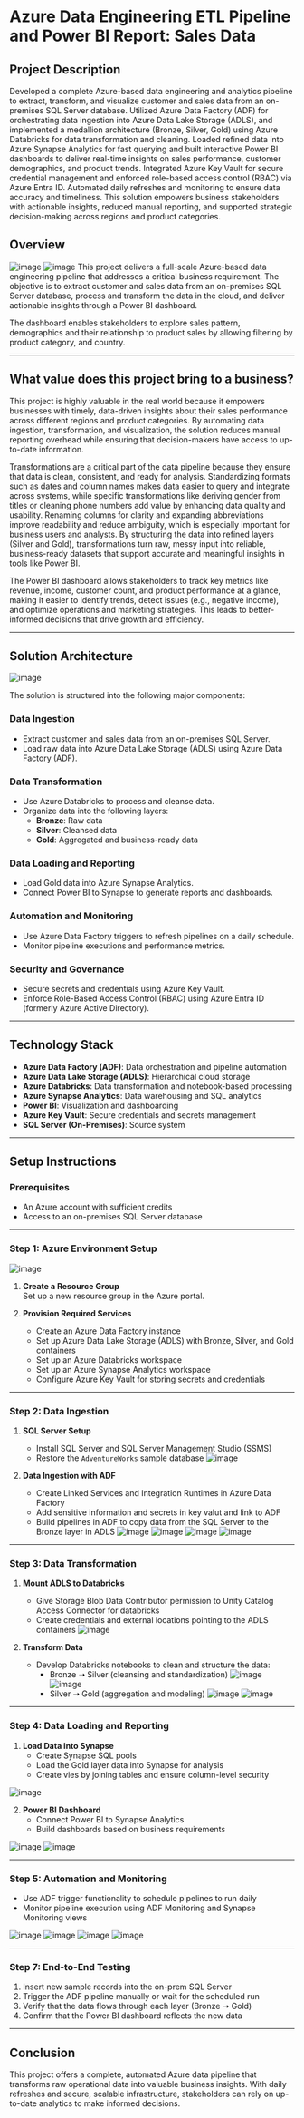 # Azure Data Engineering ETL Pipeline and Power BI Report: Sales Data

## Project Description
Developed a complete Azure-based data engineering and analytics pipeline to extract, transform, and visualize customer and sales data from an on-premises SQL Server database. Utilized Azure Data Factory (ADF) for orchestrating data ingestion into Azure Data Lake Storage (ADLS), and implemented a medallion architecture (Bronze, Silver, Gold) using Azure Databricks for data transformation and cleaning. Loaded refined data into Azure Synapse Analytics for fast querying and built interactive Power BI dashboards to deliver real-time insights on sales performance, customer demographics, and product trends. Integrated Azure Key Vault for secure credential management and enforced role-based access control (RBAC) via Azure Entra ID. Automated daily refreshes and monitoring to ensure data accuracy and timeliness. This solution empowers business stakeholders with actionable insights, reduced manual reporting, and supported strategic decision-making across regions and product categories.
## Overview
![image](images/1.png)
![image](images/111.png)
This project delivers a full-scale Azure-based data engineering pipeline that addresses a critical business requirement. The objective is to extract customer and sales data from an on-premises SQL Server database, process and transform the data in the cloud, and deliver actionable insights through a Power BI dashboard.

The dashboard enables stakeholders to explore sales pattern, demographics and their relationship to product sales by allowing filtering by product category, and country.


---
## What value does this project bring to a business?
This project is highly valuable in the real world because it empowers businesses with timely, data-driven insights about their sales performance across different regions and product categories. By automating data ingestion, transformation, and visualization, the solution reduces manual reporting overhead while ensuring that decision-makers have access to up-to-date information.

Transformations are a critical part of the data pipeline because they ensure that data is clean, consistent, and ready for analysis. Standardizing formats such as dates and column names makes data easier to query and integrate across systems, while specific transformations like deriving gender from titles or cleaning phone numbers add value by enhancing data quality and usability. Renaming columns for clarity and expanding abbreviations improve readability and reduce ambiguity, which is especially important for business users and analysts. By structuring the data into refined layers (Silver and Gold), transformations turn raw, messy input into reliable, business-ready datasets that support accurate and meaningful insights in tools like Power BI.

The Power BI dashboard allows stakeholders to track key metrics like revenue, income, customer count, and product performance at a glance, making it easier to identify trends, detect issues (e.g., negative income), and optimize operations and marketing strategies. This leads to better-informed decisions that drive growth and efficiency.

---

## Solution Architecture
![image](images/arc.png)

The solution is structured into the following major components:

### Data Ingestion
- Extract customer and sales data from an on-premises SQL Server.
- Load raw data into Azure Data Lake Storage (ADLS) using Azure Data Factory (ADF).

### Data Transformation
- Use Azure Databricks to process and cleanse data.
- Organize data into the following layers:
  - **Bronze**: Raw data
  - **Silver**: Cleansed data
  - **Gold**: Aggregated and business-ready data

### Data Loading and Reporting
- Load Gold data into Azure Synapse Analytics.
- Connect Power BI to Synapse to generate reports and dashboards.

### Automation and Monitoring
- Use Azure Data Factory triggers to refresh pipelines on a daily schedule.
- Monitor pipeline executions and performance metrics.

### Security and Governance
- Secure secrets and credentials using Azure Key Vault.
- Enforce Role-Based Access Control (RBAC) using Azure Entra ID (formerly Azure Active Directory).

---

## Technology Stack

- **Azure Data Factory (ADF)**: Data orchestration and pipeline automation
- **Azure Data Lake Storage (ADLS)**: Hierarchical cloud storage
- **Azure Databricks**: Data transformation and notebook-based processing
- **Azure Synapse Analytics**: Data warehousing and SQL analytics
- **Power BI**: Visualization and dashboarding
- **Azure Key Vault**: Secure credentials and secrets management
- **SQL Server (On-Premises)**: Source system

---

## Setup Instructions

### Prerequisites

- An Azure account with sufficient credits
- Access to an on-premises SQL Server database

---

### Step 1: Azure Environment Setup

![image](images/3.png)

1. **Create a Resource Group**  
   Set up a new resource group in the Azure portal.

2. **Provision Required Services**
   - Create an Azure Data Factory instance
   - Set up Azure Data Lake Storage (ADLS) with Bronze, Silver, and Gold containers
   - Set up an Azure Databricks workspace
   - Set up an Azure Synapse Analytics workspace
   - Configure Azure Key Vault for storing secrets and credentials

---

### Step 2: Data Ingestion

1. **SQL Server Setup**
   - Install SQL Server and SQL Server Management Studio (SSMS)
   - Restore the `AdventureWorks` sample database
  ![image](images/4.png)

2. **Data Ingestion with ADF**
   - Create Linked Services and Integration Runtimes in Azure Data Factory
   - Add sensitive information and secrets in key valut and link to ADF  
   - Build pipelines in ADF to copy data from the SQL Server to the Bronze layer in ADLS
![image](images/5.png)
![image](images/6.png)
![image](images/7.png)
![image](images/8.png)
---

### Step 3: Data Transformation

1. **Mount ADLS to Databricks**
   - Give Storage Blob Data Contributor permission to Unity Catalog Access Connector for databricks
   - Create credentials and external locations pointing to the ADLS containers
![image](images/9.png)

2. **Transform Data**
   - Develop Databricks notebooks to clean and structure the data:
     - Bronze ➝ Silver (cleansing and standardization)
![image](images/10.png)
![image](images/11.png)
     - Silver ➝ Gold (aggregation and modeling)
![image](images/12.png)
![image](images/13.png)

---

### Step 4: Data Loading and Reporting

1. **Load Data into Synapse**
   - Create Synapse SQL pools
   - Load the Gold layer data into Synapse for analysis
   - Create vies by joining tables and ensure column-level security
    
![image](images/gg.png)

2. **Power BI Dashboard**
   - Connect Power BI to Synapse Analytics
   - Build dashboards based on business requirements
  
  ![image](images/15.png)
  ![image](images/16.png)


---

### Step 5: Automation and Monitoring

- Use ADF trigger functionality to schedule pipelines to run daily
- Monitor pipeline execution using ADF Monitoring and Synapse Monitoring views

![image](images/18.png)
![image](images/19.png)
![image](images/20.png)
![image](images/22.png)


---

### Step 7: End-to-End Testing

1. Insert new sample records into the on-prem SQL Server
2. Trigger the ADF pipeline manually or wait for the scheduled run
3. Verify that the data flows through each layer (Bronze ➝ Gold)
4. Confirm that the Power BI dashboard reflects the new data

---

## Conclusion

This project offers a complete, automated Azure data pipeline that transforms raw operational data into valuable business insights. With daily refreshes and secure, scalable infrastructure, stakeholders can rely on up-to-date analytics to make informed decisions.

